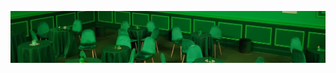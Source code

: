 ![A, in the literal sense, green room with trimming on the walls to create a panelling effect. The room is filled with tables and chairs which are also green.](green.jpeg)
